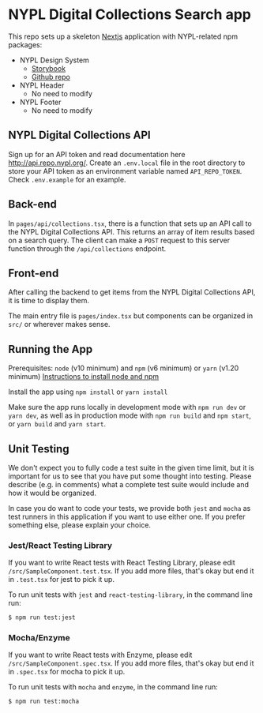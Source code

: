 # NYPL Digital Collections Search app

This repo sets up a skeleton [Nextjs](https://nextjs.org/) application with NYPL-related npm packages:

* NYPL Design System
  * [Storybook](https://nypl.github.io/nypl-design-system/storybook-static/?path=/story/introduction--page)
  * [Github repo](https://github.com/NYPL/nypl-design-system#readme)
* NYPL Header
  * No need to modify
* NYPL Footer
  * No need to modify

## NYPL Digital Collections API

Sign up for an API token and read documentation here http://api.repo.nypl.org/. Create an `.env.local` file in the root directory to store your API token as an environment variable named `API_REPO_TOKEN`. Check `.env.example` for an example.

## Back-end

In `pages/api/collections.tsx`, there is a function that sets up an API call to the NYPL Digital Collections API. This returns an array of item results based on a search query. The client can make a `POST` request to this server function through the `/api/collections` endpoint.

## Front-end

After calling the backend to get items from the NYPL Digital Collections API, it is time to display them.

The main entry file is `pages/index.tsx` but components can be organized in `src/` or wherever makes sense.

## Running the App

Prerequisites: `node` (v10 minimum) and `npm` (v6 minimum) or `yarn` (v1.20 minimum)
[Instructions to install node and npm](https://docs.npmjs.com/downloading-and-installing-node-js-and-npm)

Install the app using `npm install` or `yarn install`

Make sure the app runs locally in development mode with `npm run dev` or `yarn dev`, as well as in production mode with `npm run build` and `npm start`, or `yarn build` and `yarn start`.

## Unit Testing

We don't expect you to fully code a test suite in the given time limit, but it is important for us to see that you have put some thought into testing. Please describe (e.g. in comments) what a complete test suite would include and how it would be organized.

In case you do want to code your tests, we provide both `jest` and `mocha` as test runners in this application if you want to use either one. If you prefer something else, please explain your choice.

### Jest/React Testing Library

If you want to write React tests with React Testing Library, please edit `/src/SampleComponent.test.tsx`. If you add more files, that's okay but end it in `.test.tsx` for jest to pick it up.

To run unit tests with `jest` and `react-testing-library`, in the command line run:

```sh
$ npm run test:jest
```
### Mocha/Enzyme

If you want to write React tests with Enzyme, please edit `/src/SampleComponent.spec.tsx`. If you add more files, that's okay but end it in `.spec.tsx` for mocha to pick it up.

To run unit tests with `mocha` and `enzyme`, in the command line run:

```sh
$ npm run test:mocha
```

